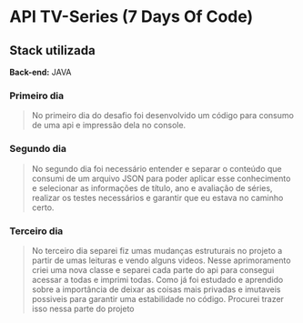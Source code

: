 #  **API TV-Series (7 Days Of Code)**




## Stack utilizada


**Back-end:** JAVA 


### **Primeiro dia**

>No primeiro dia do desafio foi desenvolvido um código para consumo de uma api e impressão dela  no console. 


### **Segundo dia**

>No segundo dia foi necessário entender e separar o conteúdo que consumi de um arquivo JSON para poder aplicar esse conhecimento e selecionar as informações de título, ano e avaliação de séries, realizar os testes necessários e garantir que eu estava no caminho certo.

### **Terceiro dia**

>No terceiro dia separei fiz umas mudanças estruturais no projeto a partir de umas leituras e vendo alguns videos. Nesse aprimoramento criei uma nova classe e separei cada parte do api para consegui acessar a todas e imprimi todas. Como já foi estudado e aprendido sobre a importância de deixar as coisas mais privadas e imutaveis possiveis para garantir uma estabilidade no código. Procurei trazer isso nessa parte do projeto
